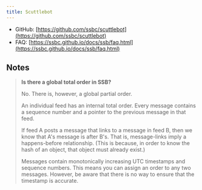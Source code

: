 ```yaml
---
title: Scuttlebot
---
```


- GitHub: [https://github.com/ssbc/scuttlebot](https://github.com/ssbc/scuttlebot)
- FAQ: [https://ssbc.github.io/docs/ssb/faq.html](https://ssbc.github.io/docs/ssb/faq.html)

## Notes

> **Is there a global total order in SSB?**
>
> No. There is, however, a global partial order.
> 
> An individual feed has an internal total order. Every message contains a sequence number and a pointer to the previous message in that feed.
> 
> If feed A posts a message that links to a message in feed B, then we know that A's message is after B's. That is, message-links imply a happens-before relationship. (This is because, in order to know the hash of an object, that object must already exist.)
> 
> Messages contain monotonically increasing UTC timestamps and sequence numbers. This means you can assign an order to any two messages. However, be aware that there is no way to ensure that the timestamp is accurate.
